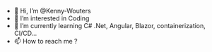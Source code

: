 - 👋 Hi, I’m @Kenny-Wouters
- 👀 I’m interested in Coding
- 🌱 I’m currently learning C# .Net, Angular, Blazor, containerization, CI/CD...
- 📫 How to reach me ?

<!---
Kenny-Wouters/Kenny-Wouters is a ✨ special ✨ repository because its `README.md` (this file) appears on your GitHub profile.
You can click the Preview link to take a look at your changes.
--->

